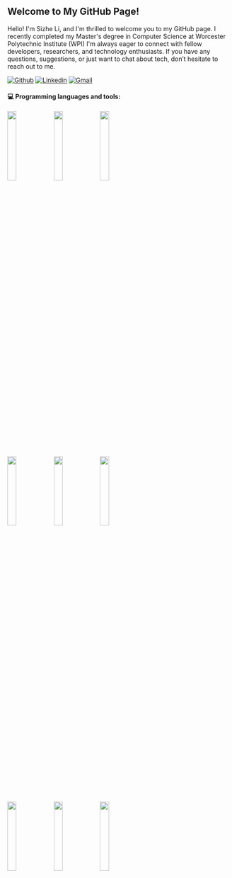 ## Welcome to My GitHub Page!


Hello! I'm Sizhe Li, and I'm thrilled to welcome you to my GitHub page. I recently completed my Master's degree in Computer Science at Worcester Polytechnic Institute (WPI)
I'm always eager to connect with fellow developers, researchers, and technology enthusiasts. If you have any questions, suggestions, or just want to chat about tech, don’t hesitate to reach out to me.

[![Github](https://img.shields.io/badge/-Github-000?style=flat&logo=Github&logoColor=white)](https://github.com/Beatrimo)
[![Linkedin](https://img.shields.io/badge/-LinkedIn-blue?style=flat&logo=Linkedin&logoColor=white)](https://www.linkedin.com/in/sizhe-li-7615972b0/)
[![Gmail](https://img.shields.io/badge/-Gmail-c14438?style=flat&logo=Gmail&logoColor=white)](mailto:laomo030@gmail.com)


#### :computer: Programming languages and tools:
<p>
  
<code><img width="20%" src="https://www.vectorlogo.zone/logos/python/python-ar21.svg"></code>
<code><img width="20%" src="https://www.vectorlogo.zone/logos/java/java-ar21.svg"></code>
<code><img width="20%" src="https://www.vectorlogo.zone/logos/hexoio/hexoio-ar21.svg"></code>
<br />
<code><img width="20%" src="https://www.vectorlogo.zone/logos/atlassian_jira/atlassian_jira-ar21.svg"></code>
<code><img width="20%" src="https://www.vectorlogo.zone/logos/mysql/mysql-ar21.svg"></code>
<code><img width="20%" src="https://www.vectorlogo.zone/logos/mongodb/mongodb-ar21.svg"></code>
<br />
<code><img width="20%" src="https://www.vectorlogo.zone/logos/git-scm/git-scm-ar21.svg"></code>
<code><img width="20%" src="https://www.vectorlogo.zone/logos/w3_css/w3_css-ar21.svg"></code>
<code><img width="20%" src="https://www.vectorlogo.zone/logos/javascript/javascript-ar21.svg"></code>
</p>

<!--


- 🔭 I’m currently working on ...
- 🌱 I’m currently learning ...
- 👯 I’m looking to collaborate on ...
- 🤔 I’m looking for help with ...
- 💬 Ask me about ...
- 📫 How to reach me: ...
- 😄 Pronouns: ...
- ⚡ Fun fact: ...
-->
